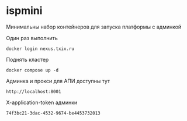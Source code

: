 # ispmini

Минимальны набор контейнеров для запуска платформы с админкой

Один раз выполнить
```
docker login nexus.txix.ru
```

Поднять кластер
```
docker compose up -d
```

Админка и прокси для АПИ доступны тут
```
http://localhost:8001
```

X-application-token админки
```
74f3bc21-3dac-4532-9674-be4453732013
```